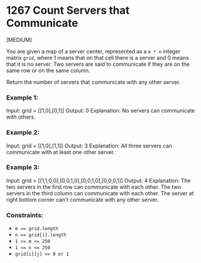 # 1267 Count Servers that Communicate

[MEDIUM]

You are given a map of a server center, represented as a `m * n` integer matrix `grid`, where 1 means that on that cell there is a server and 0 means that it is no server. Two servers are said to communicate if they are on the same row or on the same column.

Return the number of servers that communicate with any other server.

### Example 1:

Input: grid = [[1,0],[0,1]]
Output: 0
Explanation: No servers can communicate with others.

### Example 2:

Input: grid = [[1,0],[1,1]]
Output: 3
Explanation: All three servers can communicate with at least one other server.

### Example 3:

Input: grid = [[1,1,0,0],[0,0,1,0],[0,0,1,0],[0,0,0,1]]
Output: 4
Explanation: The two servers in the first row can communicate with each other. The two servers in the third column can communicate with each other. The server at right bottom corner can't communicate with any other server.

### Constraints:

- `m == grid.length`
- `n == grid[i].length`
- `1 <= m <= 250`
- `1 <= n <= 250`
- `grid[i][j] == 0 or 1`
